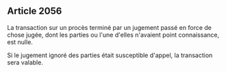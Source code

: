 Article 2056
----
La transaction sur un procès terminé par un jugement passé en force de chose
jugée, dont les parties ou l'une d'elles n'avaient point connaissance, est
nulle.

Si le jugement ignoré des parties était susceptible d'appel, la transaction sera
valable.
